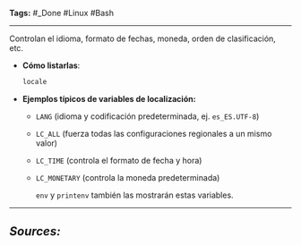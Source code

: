 **Tags:** #_Done 
#Linux #Bash 
- - -
Controlan el idioma, formato de fechas, moneda, orden de clasificación, etc.  

- **Cómo listarlas**:  
  ```bash
  locale
  ```

- **Ejemplos típicos de variables de localización:**
  - `LANG` (idioma y codificación predeterminada, ej. `es_ES.UTF-8`)
  - `LC_ALL` (fuerza todas las configuraciones regionales a un mismo valor)
  - `LC_TIME` (controla el formato de fecha y hora)
  - `LC_MONETARY` (controla la moneda predeterminada)

	`env` y `printenv` también las mostrarán estas variables.
- - - 
## ***Sources:***